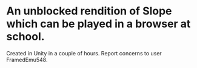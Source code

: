 # An unblocked rendition of Slope which can be played in a browser at school.


Created in Unity in a couple of hours.
Report concerns to user FramedEmu548.
